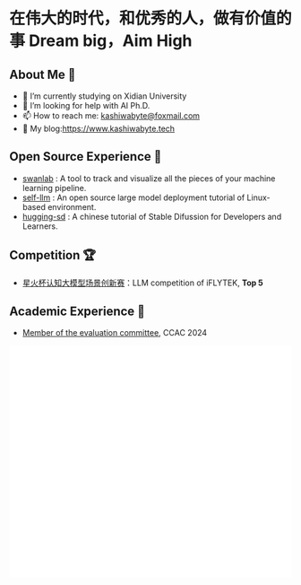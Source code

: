# 在伟大的时代，和优秀的人，做有价值的事 Dream big，Aim High
## About Me 👋
- 🔭 I’m currently studying on Xidian University
- 🤔 I’m looking for help with AI Ph.D. 
- 📫 How to reach me: kashiwabyte@foxmail.com
- 🎉 My blog:https://www.kashiwabyte.tech

## Open Source Experience 👯

- [swanlab](https://github.com/SwanHubX/SwanLab) : A tool to track and visualize all the pieces of your machine learning pipeline.
- [self-llm](https://github.com/datawhalechina/self-llm) : An open source large model deployment tutorial of Linux-based environment.
- [hugging-sd](https://github.com/datawhalechina/hugging-sd) : A chinese tutorial of Stable Difussion for Developers and Learners.

## Competition 🏆
- [星火杯认知大模型场景创新赛](http://challenge.xfyun.cn/xinghuo)：LLM competition of iFLYTEK, **Top 5**


## Academic Experience  📖
- [Member of the evaluation committee](http://www.fudan-disc.com/sharedtask/AIDebater24/organizer.html), CCAC 2024


<!--
**KashiwaByte/KashiwaByte** is a ✨ _special_ ✨ repository because its `README.md` (this file) appears on your GitHub profile.

Here are some ideas to get you started:
      
- 🔭 I’m currently working on 西安电子科技大学
- 🌱 I’m currently learning AI（人工智能专业）
- 🤔 I’m looking for help with  AI master
- 📫 How to reach me: qq 471314513
-  My blog:https://www.kashiwabyte.tech
-->

![Metrics](/github-metrics.svg)
